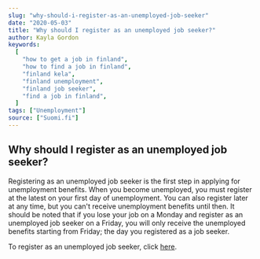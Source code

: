 ```yaml
---
slug: "why-should-i-register-as-an-unemployed-job-seeker"
date: "2020-05-03"
title: "Why should I register as an unemployed job seeker?"
author: Kayla Gordon
keywords:
  [
    "how to get a job in finland",
    "how to find a job in finland",
    "finland kela",
    "finland unemployment",
    "finland job seeker",
    "find a job in finland",
  ]
tags: ["Unemployment"]
source: ["Suomi.fi"]
---
```


## Why should I register as an unemployed job seeker?

Registering as an unemployed job seeker is the first step in applying for unemployment benefits. When you become unemployed, you must register at the latest on your first day of unemployment. You can also register later at any time, but you can't receive unemployment benefits until then. It should be noted that if you lose your job on a Monday and register as an unemployed job seeker on a Friday, you will only receive the unemployed benefits starting from Friday; the day you registered as a job seeker.

To register as an unemployed job seeker, click [here](http://www.te-palvelut.fi/te/en/jobseekers/if_unemployed/index.html).
